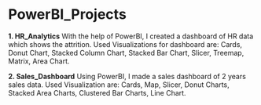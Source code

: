 # PowerBI_Projects

**1. HR_Analytics**
With the help of PowerBI, I created a dashboard of HR data which shows the attrition. Used Visualizations for dashboard are: Cards, Donut Chart, Stacked Column Chart, Stacked Bar Chart, Slicer, Treemap, Matrix, Area Chart.


**2. Sales_Dashboard**
Using PowerBI, I made a sales dashboard of 2 years sales data. Used Visualization are: Cards, Map, Slicer, Donut Charts, Stacked Area Charts, Clustered Bar Charts, Line Chart.

